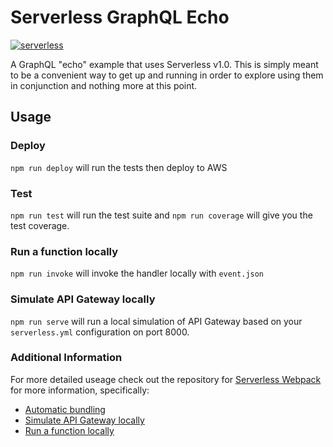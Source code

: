 # Serverless GraphQL Echo

[![serverless](http://public.serverless.com/badges/v3.svg)](http://www.serverless.com)

A GraphQL "echo" example that uses Serverless v1.0. This is simply meant to be a convenient way to get up and running in order to explore using them in conjunction and nothing more at this point.

## Usage

### Deploy
`npm run deploy` will run the tests then deploy to AWS

### Test
`npm run test` will run the test suite and `npm run coverage` will give you the test coverage.

### Run a function locally
`npm run invoke` will invoke the handler locally with `event.json`

### Simulate API Gateway locally
`npm run serve` will run a local simulation of API Gateway based on your `serverless.yml` configuration on port 8000.

### Additional Information
For more detailed useage check out the repository for [Serverless Webpack](https://github.com/elastic-coders/serverless-webpack) for more information, specifically:

* [Automatic bundling](https://github.com/elastic-coders/serverless-webpack#automatic-bundling)
* [Simulate API Gateway locally](https://github.com/elastic-coders/serverless-webpack#simulate-api-gateway-locally)
* [Run a function locally](https://github.com/elastic-coders/serverless-webpack#run-a-function-locally)
